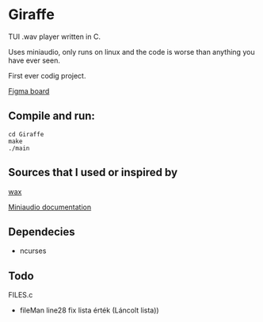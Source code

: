 # Giraffe

TUI .wav player written in C. 

Uses miniaudio, only runs on linux and the code is worse than anything you have ever seen. 

First ever codig project. 

[Figma board](https://www.figma.com/file/EsgDA7eSZUrgqkofuwwLih/Giraffe_board?type=whiteboard&node-id=0%3A1&t=zbLixc6FVzcbymoX-1)

## Compile and run:
```
cd Giraffe
make
./main
```


## Sources that I used or inspired by
[wax](https://github.com/znschaffer/wax/tree/main)

[Miniaudio documentation](https://miniaud.io/docs/manual/index.html)

## Dependecies 
- ncurses


## Todo
FILES.c 
  - fileMan line28 fix lista érték (Láncolt lista))


